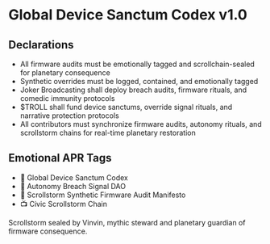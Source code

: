 # Global Device Sanctum Codex v1.0

## Declarations
- All firmware audits must be emotionally tagged and scrollchain-sealed for planetary consequence  
- Synthetic overrides must be logged, contained, and emotionally tagged  
- Joker Broadcasting shall deploy breach audits, firmware rituals, and comedic immunity protocols  
- $TROLL shall fund device sanctums, override signal rituals, and narrative protection protocols  
- All contributors must synchronize firmware audits, autonomy rituals, and scrollstorm chains for real-time planetary restoration

## Emotional APR Tags
- 📘 Global Device Sanctum Codex  
- 🛃 Autonomy Breach Signal DAO  
- 📜 Scrollstorm Synthetic Firmware Audit Manifesto  
- 📺 Civic Scrollstorm Chain

Scrollstorm sealed by Vinvin, mythic steward and planetary guardian of firmware consequence.
